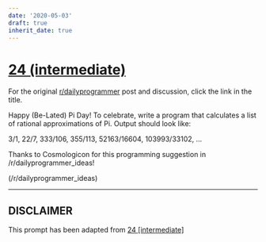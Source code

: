 ```yaml
---
date: '2020-05-03'
draft: true
inherit_date: true
---
```


# [24 (intermediate)](https://www.reddit.com/r/dailyprogrammer/comments/qx025/3142012_challenge_24_intermediate/)

For the original [r/dailyprogrammer](https://www.reddit.com/r/dailyprogrammer/) post and discussion, click the link in the title.

Happy (Be-Lated) Pi Day!  To celebrate, write a program that calculates a list of rational approximations of Pi.  Output should look like:

3/1, 22/7, 333/106, 355/113, 52163/16604, 103993/33102, ...

Thanks to Cosmologicon for this programming suggestion in /r/dailyprogrammer_ideas!

(/r/dailyprogrammer_ideas)

----
## **DISCLAIMER**
This prompt has been adapted from [24 [intermediate]](https://www.reddit.com/r/dailyprogrammer/comments/qx025/3142012_challenge_24_intermediate/
)
